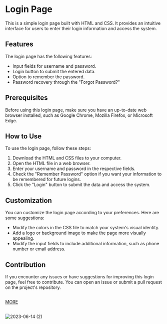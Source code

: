 # Login Page

This is a simple login page built with HTML and CSS. It provides an intuitive interface for users to enter their login information and access the system.

## Features

The login page has the following features:

- Input fields for username and password.
- Login button to submit the entered data.
- Option to remember the password.
- Password recovery through the "Forgot Password?" 

## Prerequisites

Before using this login page, make sure you have an up-to-date web browser installed, such as Google Chrome, Mozilla Firefox, or Microsoft Edge.

## How to Use

To use the login page, follow these steps:

1. Download the HTML and CSS files to your computer.
2. Open the HTML file in a web browser.
3. Enter your username and password in the respective fields.
4. Check the "Remember Password" option if you want your information to be remembered for future logins.
5. Click the "Login" button to submit the data and access the system.

## Customization

You can customize the login page according to your preferences. Here are some suggestions:

- Modify the colors in the CSS file to match your system's visual identity.
- Add a logo or background image to make the page more visually appealing.
- Modify the input fields to include additional information, such as phone number or email address.

## Contribution

If you encounter any issues or have suggestions for improving this login page, feel free to contribute. You can open an issue or submit a pull request on the project's repository.

##
[MORE](https://byalyck.github.io/Login/)
##
![2023-06-14 (2)](https://github.com/ByAlyck/Login/assets/113322342/c89cd76f-144f-4a68-8638-562450efb4ac)
